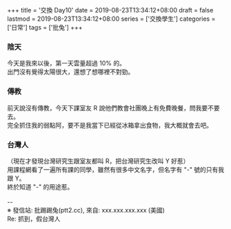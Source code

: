+++
title = '交換 Day10'
date = 2019-08-23T13:34:12+08:00
draft = false
lastmod = 2019-08-23T13:34:12+08:00
series = ['交換學生']
categories = ['日常']
tags = ['批兔']
+++
### 陰天
今天是我來以後，第一天雲量超過 10% 的。<br>
出門沒有覺得太陽很大，還想了想哪裡不對勁。<br>
### 傳教
前天說沒有傳教，今天下課室友 R 說他們教會社團晚上有免費晚餐，問我要不要去。<br>
完全抓住我的弱點阿，要不是我當下已經從冰箱拿出食物，我大概就會去吧。<br>
### 台灣人
（現在才發現台灣研究生跟室友都叫 R，把台灣研究生改叫 Y 好惹）<br>
用課程網看了一遍所有課的同學，雖然有很多中文名字，但名字有 "-" 號的只有我跟 Y。<br>
終於知道 "-" 的用途惹。<br>
<br>
--<br>
※ 發信站: 批踢踢兔(ptt2.cc), 來自: xxx.xxx.xxx.xxx (美國)<br>
Re: 抓到，假台灣人<br>
